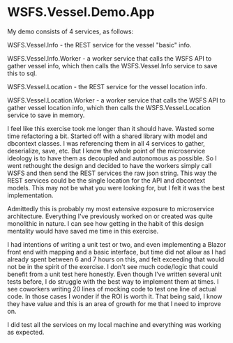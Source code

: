 # WSFS.Vessel.Demo.App

My demo consists of 4 services, as follows:

WSFS.Vessel.Info - the REST service for the vessel "basic" info.

WSFS.Vessel.Info.Worker - a worker service that calls the WSFS API to gather vessel info, which then calls the WSFS.Vessel.Info service to save this to sql.

WSFS.Vessel.Location - the REST service for the vessel location info.

WSFS.Vessel.Location.Worker - a worker service that calls the WSFS API to gather vessel location info, which then calls the WSFS.Vessel.Location service to save in memory.


I feel like this exercise took me longer than it should have. Wasted some time refactoring a bit. Started off with a shared library with model and dbcontext classes. I was referencing them in all 4 services to gather, deserialize, save, etc. But I know the whole point of the microservice ideology is to have them as decoupled and autonomous as possible. So I went rethought the design and decided to have the workers simply call WSFS and then send the REST services the raw json string. This way the REST services could be the single location for the API and dbcontext models. This may not be what you were looking for, but I felt it was the best implementation.

Admittedly this is probably my most extensive exposure to microservice architecture. Everything I've previously worked on or created was quite monolithic in nature. I can see how getting in the habit of this design mentality would have saved me time in this exercise.

I had intentions of writing a unit test or two, and even implementing a Blazor front end with mapping and a basic interface, but time did not allow as I had already spent between 6 and 7 hours on this, and felt exceeding that would not be in the spirit of the exercise. I don't see much code/logic that could benefit from a unit test here honestly. Even though I've written several unit tests before, I do struggle with the best way to implement them at times. I see coworkers writing 20 lines of mocking code to test one line of actual code. In those cases I wonder if the ROI is worth it. That being said, I know they have value and this is an area of growth for me that I need to improve on.

I did test all the services on my local machine and everything was working as expected.

